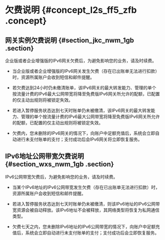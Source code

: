 # 欠费说明 {#concept_l2s_ff5_zfb .concept}

## 网关实例欠费说明 {#section_jkc_nwm_1gb .section}

企业版或者企业增强版的IPv6网关欠费后，为避免影响您的业务，请及时续费。

-   当企业版或者企业增强版的IPv6网关发生欠费（存在已出账单无法进行扣款）时，资源所属账户会收到短信和邮件提醒。

-   若欠费达到24小时仍未缴清账单，该IPv6网关的最大转发能力、管理的单个按流量计费的IPv6最大公网带宽将降至免费版IPv6网关所允许的配额，已配置的仅主动出规则将被锁定失效。

-   若进入暂停服务状态达到七天时账单仍未被缴清，该IPv6网关的最大转发能力、管理的单个按流量计费的IPv6最大公网带宽将降至免费版IPv6网关所允许的配额，已配置的仅主动出规则将被锁定失效。

-   欠费内，您未删除的IPv6网关的情况下，向账户中足额充值后，系统会立即自动进行未支付账单的支付；支付成功后会IPv6网关将立即恢复服务。


## IPv6地址公网带宽欠费说明 {#section_wxs_nwm_1gb .section}

IPv6公网带宽欠费后，为避免影响您的业务，请及时续费。

-   当某个IPv6地址的IPv6公网带宽发生欠费（存在已出账单无法进行扣款）时，资源所属账户会收到短信和邮件提醒。

-   若进入暂停服务状态达到七天时账单仍未被缴清，则该IPv6地址的IPv6公网带宽资源会被自动释放。该IPv6地址不会被释放，其网络类型将恢复为私网通信类型。

-   欠费七天之内，您未删除IPv6地址的IPv6公网带宽的情况下，向账户中足额充值后，系统会立即自动进行未支付账单的支付；支付成功后会立即恢复服务。


